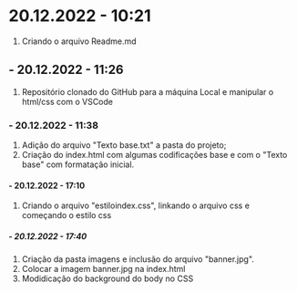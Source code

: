 # 20.12.2022 - 10:21
1.   Criando o arquivo Readme.md

## - 20.12.2022 - 11:26
1.   Repositório clonado do GitHub para a máquina Local e manipular o html/css com o VSCode

### - 20.12.2022 - 11:38
1.   Adição do arquivo "Texto base.txt" a pasta do projeto;
2.   Criação do index.html com algumas codificações base e com o "Texto base" com formatação inicial.

#### - 20.12.2022 - 17:10
1.   Criando o arquivo "estiloindex.css", linkando o arquivo css e começando o estilo css

##### - 20.12.2022 - 17:40
1.   Criação da pasta imagens e inclusão do arquivo "banner.jpg".
2.   Colocar a imagem banner.jpg na index.html
3.   Modidicação do background do body no CSS
